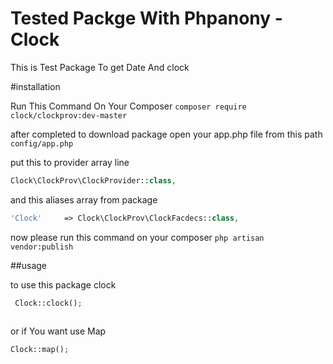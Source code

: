 # Tested Packge With Phpanony - Clock
This is Test Package To get Date And clock

#installation 

Run This Command On Your Composer 
` composer require clock/clockprov:dev-master `


after completed to download package 
open your app.php file from this path `config/app.php`

put this to  provider array  line

```php
Clock\ClockProv\ClockProvider::class,

```

and this aliases array from package 

```php 
'Clock'     => Clock\ClockProv\ClockFacdecs::class,

```

now please run this command on your composer ` php artisan vendor:publish ` 

##usage 

to use this package clock 
```php 
 Clock::clock();
 
```

or if You want use Map 

```php 
Clock::map();
```
